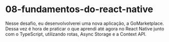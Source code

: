 # 08-fundamentos-do-react-native
Nesse desafio, eu desenvolvolverei uma nova aplicação, a GoMarketplace. Dessa vez é hora de praticar o que aprendi até agora no React Native junto com o TypeScript, utilizando rotas, Async Storage e a Context API.
